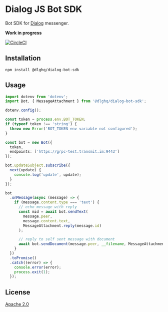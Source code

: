 Dialog JS Bot SDK
=================

Bot SDK for [Dialog](https://dlg.im) messenger.

**Work in progress**

[![CircleCI](https://img.shields.io/circleci/project/github/dialogs/js-bot-sdk/master.svg)](https://circleci.com/gh/dialogs/js-bot-sdk/tree/master)



Installation
------------

```
npm install @dlghq/dialog-bot-sdk
```

Usage
-----

```typescript
import dotenv from 'dotenv';
import Bot, { MessageAttachment } from '@dlghq/dialog-bot-sdk';

dotenv.config();

const token = process.env.BOT_TOKEN;
if (typeof token !== 'string') {
  throw new Error('BOT_TOKEN env variable not configured');
}

const bot = new Bot({
  token,
  endpoints: ['https://grpc-test.transmit.im:9443']
});

bot.updateSubject.subscribe({
  next(update) {
    console.log('update', update);
  }
});

bot
  .onMessage(async (message) => {
    if (message.content.type === 'text') {
      // echo message with reply
      const mid = await bot.sendText(
        message.peer,
        message.content.text,
        MessageAttachment.reply(message.id)
      );

      // reply to self sent message with document
      await bot.sendDocument(message.peer, __filename, MessageAttachment.reply(mid));
    }
  })
  .toPromise()
  .catch((error) => {
    console.error(error);
    process.exit(1);
  });

```

License
-------
[Apache 2.0](LICENSE)


